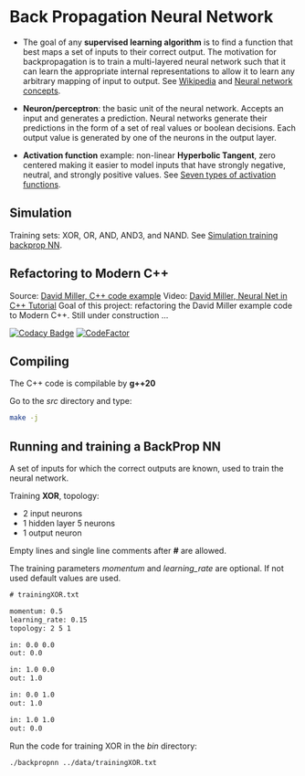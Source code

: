 # Back Propagation Neural Network

- The goal of any **supervised learning algorithm** is to find a function that best maps a set of inputs to their correct output. The motivation for backpropagation is to train a multi-layered neural network such that it can learn the appropriate internal representations to allow it to learn any arbitrary mapping of input to output. See [Wikipedia](https://en.wikipedia.org/wiki/Backpropagation) and [Neural network concepts](https://missinglink.ai/guides/neural-network-concepts/complete-guide-artificial-neural-networks/).
  
- **Neuron/perceptron**: the basic unit of the neural network. Accepts an input and generates a prediction. Neural networks generate their predictions in the form of a set of real values or boolean decisions. Each output value is generated by one of the neurons in the output layer.

- **Activation function** example: non-linear **Hyperbolic Tangent**, zero centered making it easier to model inputs that have strongly negative, neutral, and strongly positive values. See [Seven types of activation functions](https://missinglink.ai/guides/neural-network-concepts/7-types-neural-network-activation-functions-right/).
  
## Simulation

Training sets: XOR, OR, AND, AND3, and NAND. See [Simulation training backprop NN](http://www.emergentmind.com/neural-network).

## Refactoring to Modern C++

Source: [David Miller, C++ code example](https://inkdrop.net/dave/docs/neural-net-tutorial.cpp)
Video: [David Miller, Neural Net in C++ Tutorial](https://vimeo.com/19569529)
Goal of this project: refactoring the David Miller example code to Modern C++. Still under construction ...

[![Codacy Badge](https://api.codacy.com/project/badge/Grade/2cd688b1e3984f63b00fdee04e7dac4b)](https://www.codacy.com/project/josokw/BackPropNN/dashboard?utm_source=github.com&amp;utm_medium=referral&amp;utm_content=josokw/BackPropNN&amp;utm_campaign=Badge_Grade_Dashboard)
[![CodeFactor](https://www.codefactor.io/repository/github/josokw/backpropnn/badge)](https://www.codefactor.io/repository/github/josokw/backpropnn)

## Compiling

The C++ code is compilable by **g++20**

Go to the *src* directory and type:

```bash
make -j
```

## Running and training a BackProp NN

A set of inputs for which the correct outputs are known, used to train the neural network.

Training **XOR**, topology:

- 2 input neurons
- 1 hidden layer 5 neurons
- 1 output neuron

Empty lines and single line comments after **#** are allowed.

The training parameters *momentum* and *learning_rate* are optional.
If not used default values are used.

```txt
# trainingXOR.txt

momentum: 0.5
learning_rate: 0.15
topology: 2 5 1

in: 0.0 0.0
out: 0.0

in: 1.0 0.0
out: 1.0

in: 0.0 1.0
out: 1.0

in: 1.0 1.0
out: 0.0
```

Run the code for training XOR in the *bin* directory:

```bash
./backpropnn ../data/trainingXOR.txt
```
